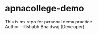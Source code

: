 # apnacollege-demo
This is my repo for personal demo practice.
<br>
Author - Rishabh Bhardwaj (Developer)
